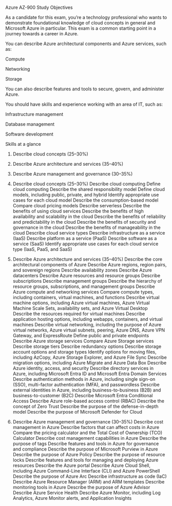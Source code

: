 Azure AZ-900 Study Objectives

As a candidate for this exam, you’re a technology professional who wants to demonstrate foundational knowledge of cloud concepts in general and Microsoft Azure in particular. This exam is a common starting point in a journey towards a career in Azure.

You can describe Azure architectural components and Azure services, such as:

Compute

Networking

Storage

You can also describe features and tools to secure, govern, and administer Azure.

You should have skills and experience working with an area of IT, such as:

Infrastructure management

Database management

Software development

Skills at a glance

1. Describe cloud concepts (25–30%)
2. Describe Azure architecture and services (35–40%)
3. Describe Azure management and governance (30–35%)

1. Describe cloud concepts (25–30%)
Describe cloud computing
Define cloud computing
Describe the shared responsibility model
Define cloud models, including public, private, and hybrid
Identify appropriate use cases for each cloud model
Describe the consumption-based model
Compare cloud pricing models
Describe serverless
Describe the benefits of using cloud services
Describe the benefits of high availability and scalability in the cloud
Describe the benefits of reliability and predictability in the cloud
Describe the benefits of security and governance in the cloud
Describe the benefits of manageability in the cloud
Describe cloud service types
Describe infrastructure as a service (IaaS)
Describe platform as a service (PaaS)
Describe software as a service (SaaS)
Identify appropriate use cases for each cloud service type (IaaS, PaaS, and SaaS)

2. Describe Azure architecture and services (35–40%)
Describe the core architectural components of Azure
Describe Azure regions, region pairs, and sovereign regions
Describe availability zones
Describe Azure datacenters
Describe Azure resources and resource groups
Describe subscriptions
Describe management groups
Describe the hierarchy of resource groups, subscriptions, and management groups
Describe Azure compute and networking services
Compare compute types, including containers, virtual machines, and functions
Describe virtual machine options, including Azure virtual machines, Azure Virtual Machine Scale Sets, availability sets, and Azure Virtual Desktop
Describe the resources required for virtual machines
Describe application hosting options, including webapps, containers, and virtual machines
Describe virtual networking, including the purpose of Azure virtual networks, Azure virtual subnets, peering, Azure DNS, Azure VPN Gateway, and ExpressRoute
Define public and private endpoints
Describe Azure storage services
Compare Azure Storage services
Describe storage tiers
Describe redundancy options
Describe storage account options and storage types
Identify options for moving files, including AzCopy, Azure Storage Explorer, and Azure File Sync
Describe migration options, including Azure Migrate and Azure Data Box
Describe Azure identity, access, and security
Describe directory services in Azure, including Microsoft Entra ID and Microsoft Entra Domain Services
Describe authentication methods in Azure, including single sign-on (SSO), multi-factor authentication (MFA), and passwordless
Describe external identities in Azure, including business-to-business (B2B) and business-to-customer (B2C)
Describe Microsoft Entra Conditional Access
Describe Azure role-based access control (RBAC)
Describe the concept of Zero Trust
Describe the purpose of the defense-in-depth model
Describe the purpose of Microsoft Defender for Cloud

3. Describe Azure management and governance (30–35%)
Describe cost management in Azure
Describe factors that can affect costs in Azure
Compare the pricing calculator and the Total Cost of Ownership (TCO) Calculator
Describe cost management capabilities in Azure
Describe the purpose of tags
Describe features and tools in Azure for governance and compliance
Describe the purpose of Microsoft Purview in Azure
Describe the purpose of Azure Policy
Describe the purpose of resource locks
Describe features and tools for managing and deploying Azure resources
Describe the Azure portal
Describe Azure Cloud Shell, including Azure Command-Line Interface (CLI) and Azure PowerShell
Describe the purpose of Azure Arc
Describe infrastructure as code (IaC)
Describe Azure Resource Manager (ARM) and ARM templates
Describe monitoring tools in Azure
Describe the purpose of Azure Advisor
Describe Azure Service Health
Describe Azure Monitor, including Log Analytics, Azure Monitor alerts, and Application Insights
